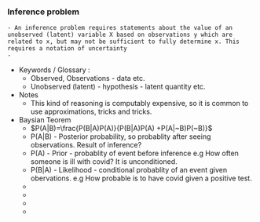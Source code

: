 ### Inference problem
	- An inference problem requires statements about the value of an unobserved (latent) variable X based on observations y which are related to x, but may not be sufficient to fully determine x. This requires a notation of uncertainty
	-
- Keywords / Glossary :
	- Observed, Observations - data etc.
	- Unobserved (latent) - hypothesis - latent quantity etc.
- Notes
	- This kind of reasoning is computably expensive, so it is common to use approximations, tricks and tricks.
- Baysian Teorem
	- $P(A|B)=\frac{P(B|A)P(A)}{P(B|A)P(A) +P(A|~B)P(~B)}$
	- P(A|B) - Posterior probability, so probablity after seeing observations. Result of inference?
	- P(A) - Prior - probablity of event before inference e.g How often someone is ill with covid? It is unconditioned.
	- P(B|A) - Likelihood - conditional probablity of an event given obervations. e.g How probable is to have covid given a positive test.
	-
	-
	-
	-